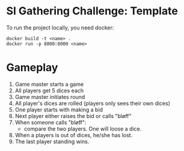 # SI Gathering Challenge: Template

To run the project locally, you need docker:

```
docker build -t <name> .
docker run -p 8000:8000 <name>
```


# Gameplay

1. Game master starts a game
2. All players get 5 dices each
3. Game master initiates round
4. All player's dices are rolled (players only sees their own dices)
5. One player starts with making a bid
6. Next player either raises the bid or calls "bløff"
7. When someone calls "bløff":
   - compare the two players. One will loose a dice.
8. When a players is out of dices, he/she has lost.
9. The last player standing wins.
